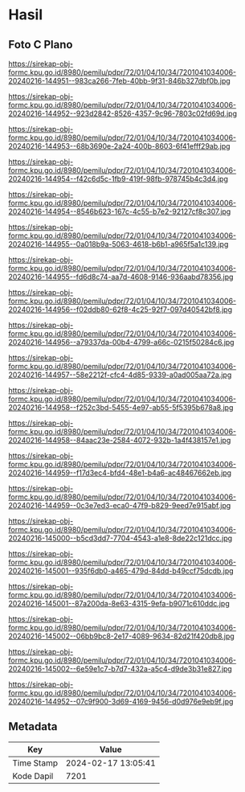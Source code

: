 # Hasil

## Foto C Plano

https://sirekap-obj-formc.kpu.go.id/8980/pemilu/pdpr/72/01/04/10/34/7201041034006-20240216-144951--983ca266-7feb-40bb-9f31-846b327dbf0b.jpg

https://sirekap-obj-formc.kpu.go.id/8980/pemilu/pdpr/72/01/04/10/34/7201041034006-20240216-144952--923d2842-8526-4357-9c96-7803c02fd69d.jpg

https://sirekap-obj-formc.kpu.go.id/8980/pemilu/pdpr/72/01/04/10/34/7201041034006-20240216-144953--68b3690e-2a24-400b-8603-6f41efff29ab.jpg

https://sirekap-obj-formc.kpu.go.id/8980/pemilu/pdpr/72/01/04/10/34/7201041034006-20240216-144954--f42c6d5c-1fb9-419f-98fb-978745b4c3d4.jpg

https://sirekap-obj-formc.kpu.go.id/8980/pemilu/pdpr/72/01/04/10/34/7201041034006-20240216-144954--8546b623-167c-4c55-b7e2-92127cf8c307.jpg

https://sirekap-obj-formc.kpu.go.id/8980/pemilu/pdpr/72/01/04/10/34/7201041034006-20240216-144955--0a018b9a-5063-4618-b6b1-a965f5a1c139.jpg

https://sirekap-obj-formc.kpu.go.id/8980/pemilu/pdpr/72/01/04/10/34/7201041034006-20240216-144955--fd6d8c74-aa7d-4608-9146-936aabd78356.jpg

https://sirekap-obj-formc.kpu.go.id/8980/pemilu/pdpr/72/01/04/10/34/7201041034006-20240216-144956--f02ddb80-62f8-4c25-92f7-097d40542bf8.jpg

https://sirekap-obj-formc.kpu.go.id/8980/pemilu/pdpr/72/01/04/10/34/7201041034006-20240216-144956--a79337da-00b4-4799-a66c-0215f50284c6.jpg

https://sirekap-obj-formc.kpu.go.id/8980/pemilu/pdpr/72/01/04/10/34/7201041034006-20240216-144957--58e2212f-cfc4-4d85-9339-a0ad005aa72a.jpg

https://sirekap-obj-formc.kpu.go.id/8980/pemilu/pdpr/72/01/04/10/34/7201041034006-20240216-144958--f252c3bd-5455-4e97-ab55-5f5395b678a8.jpg

https://sirekap-obj-formc.kpu.go.id/8980/pemilu/pdpr/72/01/04/10/34/7201041034006-20240216-144958--84aac23e-2584-4072-932b-1a4f438157e1.jpg

https://sirekap-obj-formc.kpu.go.id/8980/pemilu/pdpr/72/01/04/10/34/7201041034006-20240216-144959--f17d3ec4-bfd4-48e1-b4a6-ac48467662eb.jpg

https://sirekap-obj-formc.kpu.go.id/8980/pemilu/pdpr/72/01/04/10/34/7201041034006-20240216-144959--0c3e7ed3-eca0-47f9-b829-9eed7e915abf.jpg

https://sirekap-obj-formc.kpu.go.id/8980/pemilu/pdpr/72/01/04/10/34/7201041034006-20240216-145000--b5cd3dd7-7704-4543-a1e8-8de22c121dcc.jpg

https://sirekap-obj-formc.kpu.go.id/8980/pemilu/pdpr/72/01/04/10/34/7201041034006-20240216-145001--935f6db0-a465-479d-84dd-b49ccf75dcdb.jpg

https://sirekap-obj-formc.kpu.go.id/8980/pemilu/pdpr/72/01/04/10/34/7201041034006-20240216-145001--87a200da-8e63-4315-9efa-b9071c610ddc.jpg

https://sirekap-obj-formc.kpu.go.id/8980/pemilu/pdpr/72/01/04/10/34/7201041034006-20240216-145002--06bb9bc8-2e17-4089-9634-82d21f420db8.jpg

https://sirekap-obj-formc.kpu.go.id/8980/pemilu/pdpr/72/01/04/10/34/7201041034006-20240216-145002--6e59e1c7-b7d7-432a-a5c4-d9de3b31e827.jpg

https://sirekap-obj-formc.kpu.go.id/8980/pemilu/pdpr/72/01/04/10/34/7201041034006-20240216-144952--07c9f900-3d69-4169-9456-d0d976e9eb9f.jpg


## Metadata

| Key        | Value               |
| ---------- | ------------------- |
| Time Stamp | 2024-02-17 13:05:41 |
| Kode Dapil | 7201                |



